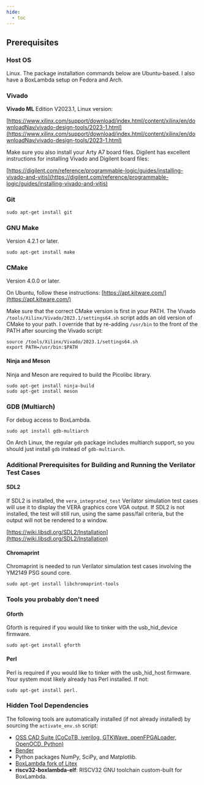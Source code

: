 ```yaml
---
hide:
  - toc
---
```


## Prerequisites

### Host OS

Linux. The package installation commands below are Ubuntu-based. I also have a BoxLambda setup on Fedora and Arch.

### Vivado

**Vivado ML** Edition V2023.1, Linux version:

[https://www.xilinx.com/support/download/index.html/content/xilinx/en/downloadNav/vivado-design-tools/2023-1.html](https://www.xilinx.com/support/download/index.html/content/xilinx/en/downloadNav/vivado-design-tools/2023-1.html)

Make sure you also install your Arty A7 board files. Digilent has excellent instructions for installing Vivado and Digilent board files:

[https://digilent.com/reference/programmable-logic/guides/installing-vivado-and-vitis](https://digilent.com/reference/programmable-logic/guides/installing-vivado-and-vitis)

### Git

```
sudo apt-get install git
```

### GNU Make

Version 4.2.1 or later.

```
sudo apt-get install make
```

### CMake

Version 4.0.0 or later.

On Ubuntu, follow these instructions: [https://apt.kitware.com/](https://apt.kitware.com/)

Make sure that the correct CMake version is first in your PATH. The Vivado `/tools/Xilinx/Vivado/2023.1/settings64.sh` script adds an old version of CMake to your path. I override that by re-adding `/usr/bin` to the front of the PATH after sourcing the Vivado script:

```
source /tools/Xilinx/Vivado/2023.1/settings64.sh
export PATH=/usr/bin:$PATH
```

#### Ninja and Meson

Ninja and Meson are required to build the Picolibc library.

```
sudo apt-get install ninja-build
sudo apt-get install meson
```

### GDB (Multiarch)

For debug access to BoxLambda.

```
sudo apt install gdb-multiarch
```

On Arch Linux, the regular `gdb` package includes multiarch support, so you should just install `gdb` instead of `gdb-multiarch`.

### Additional Prerequisites for Building and Running the Verilator Test Cases

#### SDL2

If SDL2 is installed, the `vera_integrated_test` Verilator simulation test cases will use it to display the VERA graphics core VGA output. If SDL2 is not installed, the test will still run, using the same pass/fail criteria, but the output will not be rendered to a window.

[https://wiki.libsdl.org/SDL2/Installation](https://wiki.libsdl.org/SDL2/Installation)

#### Chromaprint

Chromaprint is needed to run Verilator simulation test cases involving the YM2149 PSG sound core.

```
sudo apt-get install libchromaprint-tools
```

### Tools you probably don't need

#### Gforth

Gforth is required if you would like to tinker with the usb_hid_device firmware.

```
sudo apt-get install gforth
```

#### Perl

Perl is required if you would like to tinker with the usb_hid_host firmware. Your system most likely already has Perl installed. If not:

```
sudo apt-get install perl.
```

### Hidden Tool Dependencies

The following tools are automatically installed (if not already installed) by sourcing the `activate_env.sh` script:

- [OSS CAD Suite (CoCoTB, iverilog, GTKWave, openFPGALoader, OpenOCD, Python)](https://github.com/YosysHQ/oss-cad-suite-build)
- [Bender](https://github.com/pulp-platform/bender)
- Python packages NumPy, SciPy, and Matplotlib.
- [BoxLambda fork of Litex](https://github.com/epsilon537/litex)
- **riscv32-boxlambda-elf**: RISCV32 GNU toolchain custom-built for BoxLambda.

